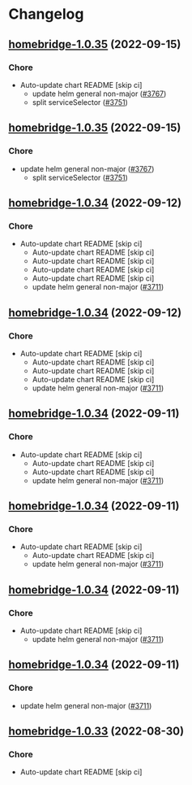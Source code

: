 # Changelog



## [homebridge-1.0.35](https://github.com/truecharts/charts/compare/homebridge-1.0.34...homebridge-1.0.35) (2022-09-15)

### Chore

- Auto-update chart README [skip ci]
  - update helm general non-major ([#3767](https://github.com/truecharts/charts/issues/3767))
  - split serviceSelector ([#3751](https://github.com/truecharts/charts/issues/3751))




## [homebridge-1.0.35](https://github.com/truecharts/charts/compare/homebridge-1.0.34...homebridge-1.0.35) (2022-09-15)

### Chore

- update helm general non-major ([#3767](https://github.com/truecharts/charts/issues/3767))
  - split serviceSelector ([#3751](https://github.com/truecharts/charts/issues/3751))




## [homebridge-1.0.34](https://github.com/truecharts/charts/compare/homebridge-1.0.33...homebridge-1.0.34) (2022-09-12)

### Chore

- Auto-update chart README [skip ci]
  - Auto-update chart README [skip ci]
  - Auto-update chart README [skip ci]
  - Auto-update chart README [skip ci]
  - Auto-update chart README [skip ci]
  - update helm general non-major ([#3711](https://github.com/truecharts/charts/issues/3711))




## [homebridge-1.0.34](https://github.com/truecharts/charts/compare/homebridge-1.0.33...homebridge-1.0.34) (2022-09-12)

### Chore

- Auto-update chart README [skip ci]
  - Auto-update chart README [skip ci]
  - Auto-update chart README [skip ci]
  - Auto-update chart README [skip ci]
  - update helm general non-major ([#3711](https://github.com/truecharts/charts/issues/3711))




## [homebridge-1.0.34](https://github.com/truecharts/charts/compare/homebridge-1.0.33...homebridge-1.0.34) (2022-09-11)

### Chore

- Auto-update chart README [skip ci]
  - Auto-update chart README [skip ci]
  - Auto-update chart README [skip ci]
  - update helm general non-major ([#3711](https://github.com/truecharts/charts/issues/3711))




## [homebridge-1.0.34](https://github.com/truecharts/charts/compare/homebridge-1.0.33...homebridge-1.0.34) (2022-09-11)

### Chore

- Auto-update chart README [skip ci]
  - Auto-update chart README [skip ci]
  - update helm general non-major ([#3711](https://github.com/truecharts/charts/issues/3711))




## [homebridge-1.0.34](https://github.com/truecharts/charts/compare/homebridge-1.0.33...homebridge-1.0.34) (2022-09-11)

### Chore

- Auto-update chart README [skip ci]
  - update helm general non-major ([#3711](https://github.com/truecharts/charts/issues/3711))




## [homebridge-1.0.34](https://github.com/truecharts/charts/compare/homebridge-1.0.33...homebridge-1.0.34) (2022-09-11)

### Chore

- update helm general non-major ([#3711](https://github.com/truecharts/charts/issues/3711))




## [homebridge-1.0.33](https://github.com/truecharts/charts/compare/homebridge-1.0.31...homebridge-1.0.33) (2022-08-30)

### Chore

- Auto-update chart README [skip ci]
